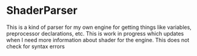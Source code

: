 # ShaderParser

This is a kind of parser for my own engine for getting things like variables, 
preprocessor declarations, etc. This is work in progress which updates when I need more
information about shader for the engine. This does not check for syntax errors